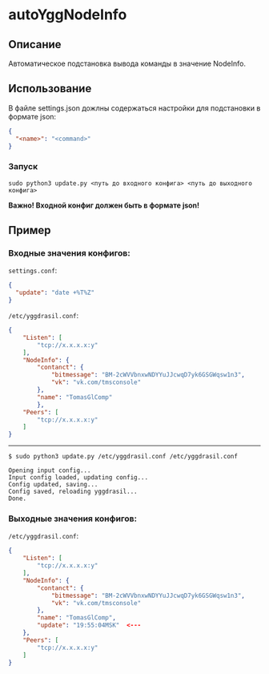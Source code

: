 # autoYggNodeInfo

## Описание
Автоматическое подстановка вывода команды в значение NodeInfo.

## Использование
В файле settings.json дожлны содержаться настройки для подстановки в формате json:
```json
{
  "<name>": "<command>"
}
```
### Запуск
```
sudo python3 update.py <путь до входного конфига> <путь до выходного конфига>
```
**Важно! Входной конфиг должен быть в формате json!**

## Пример
### Входные значения конфигов:
```settings.conf```:
```json
{
  "update": "date +%T%Z"
}
```
```/etc/yggdrasil.conf```:
```json
{
    "Listen": [
        "tcp://x.x.x.x:y"
    ],
    "NodeInfo": {
        "contanct": {
            "bitmessage": "BM-2cWVVbnxwNDYYuJJcwqD7yk6GSGWqsw1n3",
            "vk": "vk.com/tmsconsole"
        },
        "name": "TomasGlComp"
        },
    "Peers": [
        "tcp://x.x.x.x:y"
    ]
}
```
____
```
$ sudo python3 update.py /etc/yggdrasil.conf /etc/yggdrasil.conf
```
```
Opening input config...
Input config loaded, updating config...
Config updated, saving...
Config saved, reloading yggdrasil...
Done.
```

### Выходные значения конфигов:
```/etc/yggdrasil.conf```:
```json
{
    "Listen": [
        "tcp://x.x.x.x:y"
    ],
    "NodeInfo": {
        "contanct": {
            "bitmessage": "BM-2cWVVbnxwNDYYuJJcwqD7yk6GSGWqsw1n3",
            "vk": "vk.com/tmsconsole"
        },
        "name": "TomasGlComp",
        "update": "19:55:04MSK"  <---
    },
    "Peers": [
        "tcp://x.x.x.x:y"
    ]
}
```
